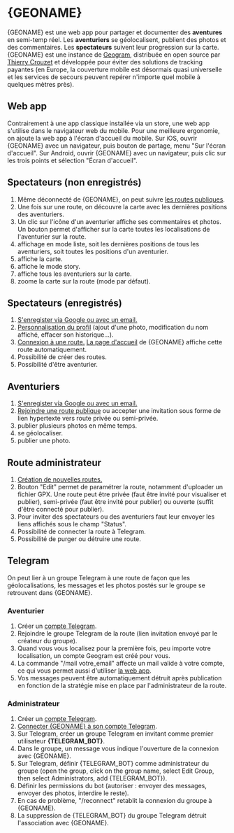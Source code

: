 # {GEONAME}

{GEONAME} est une web app pour partager et documenter des **aventures** en semi-temp réel.
Les **aventuriers** se géolocalisent, publient des photos et des commentaires.
Les **spectateurs** suivent leur progression sur la carte.
{GEONAME} est une instance de [Geogram](https://github.com/tcrouzet/geogram), distribuée en open source par [Thierry Crouzet](https://tcrouzet.com/) et développée pour éviter des solutions de tracking payantes (en Europe, la couverture mobile est désormais quasi universelle et les services de secours peuvent repérer n'importe quel mobile à quelques mètres près).  

## Web app

Contrairement à une app classique installée via un store, une web app s'utilise dans le navigateur web du mobile. Pour une meilleure ergonomie, on ajoute la web app à l'écran d'accueil du mobile. Sur iOS, ouvrir {GEONAME} avec un navigateur, puis bouton de partage, menu "Sur l'écran d'accueil". Sur Android, ouvrir {GEONAME} avec un navigateur, puis clic sur les trois points et sélection "Écran d'accueil".

## Spectateurs (non enregistrés)

1. Même déconnecté de {GEONAME}, on peut suivre [les routes publiques](/routes).
1. Une fois sur une route, on découvre la carte avec les dernières positions des aventuriers.
1. Un clic sur l'icône d'un aventurier affiche ses commentaires et photos. Un bouton permet d'afficher sur la carte toutes les localisations de l'aventurier sur la route.
1. <i class="fas fa-list"></i> affichage en mode liste, soit les dernières positions de tous les aventuriers, soit toutes les positions d'un aventurier.
1. <i class="fas fa-map"></i> affiche la carte.
1. <i class="fas fa-book"></i> affiche le mode story.
1. <i class="fas fa-expand-arrows-alt"></i> affiche tous les aventuriers sur la carte.
1. <i class="fas fa-compress"></i> zoome la carte sur la route (mode par défaut).

## Spectateurs (enregistrés)

1. [S'enregister via Google ou avec un email.](/login)
1. [Personnalisation du profil](/user) (ajout d'une photo, modification du nom affiché, effacer son historique…).
1. [Connexion à une route.](/routes) [La page d'accueil](/) de {GEONAME} affiche cette route automatiquement.
1. Possibilité de créer des routes.
1. Possibilité d'être aventurier.

## Aventuriers

1. [S'enregister via Google ou avec un email.](/login)
2. [Rejoindre une route publique](/routes) ou accepter une invitation sous forme de lien hypertexte vers route privée ou semi-privée.
1. <i class="fas fa-images"></i> publier plusieurs photos en même temps.
1. <i class="fas fa-map-marker-alt"></i> se géolocaliser.
1. <i class="fas fa-camera"></i> publier une photo.

## Route administrateur

1. [Création de nouvelles routes.](/routes)
1. Bouton "Edit" permet de paramétrer la route, notamment d'uploader un fichier GPX. Une route peut être privée (faut être invité pour visualiser et publier), semi-privée (faut être invité pour publier) ou ouverte (suffit d'être connecté pour publier).
1. Pour inviter des spectateurs ou des aventuriers faut leur envoyer les liens affichés sous le champ "Status".
1. Possibilité de connecter la route à Telegram.
1. Possibilité de purger ou détruire une route.

## Telegram

On peut lier à un groupe Telegram à une route de façon que les géolocalisations, les messages et les photos postés sur le groupe se retrouvent dans {GEONAME}.

### Aventurier

1. Créer un [compte Telegram](https://telegram.org/apps).
1. Rejoindre le groupe Telegram de la route (lien invitation envoyé par le créateur du groupe).
1. Quand vous vous localisez pour la première fois, peu importe votre localisation, un compte Geogram est créé pour vous.
1. La commande "/mail votre_email" affecte un mail valide à votre compte, ce qui vous permet aussi d'utiliser [la web app](/).
1. Vos messages peuvent être automatiquement détruit après publication en fonction de la stratégie mise en place par l'administrateur de la route. 

### Administrateur

1. Créer un [compte Telegram](https://telegram.org/apps).
1. [Connecter {GEONAME} à son compte Telegram](/user).
1. Sur Telegram, créer un groupe Telegram en invitant comme premier utilisateur **{TELEGRAM_BOT}**.
1. Dans le groupe, un message vous indique l'ouverture de la connexion avec {GEONAME}.
1. Sur Telegram, définir {TELEGRAM_BOT} comme administrateur du groupe (open the group, click on the group name, select Edit Group, then select Administrators, add {TELEGRAM_BOT}).
1. Définir les permissions du bot (autoriser : envoyer des messages, envoyer des photos, interdire le reste).
1. En cas de problème, "/reconnect" retablit la connexion du groupe à {GEONAME}.
1. La suppression de {TELEGRAM_BOT} du groupe Telegram détruit l'association avec {GEONAME}.

